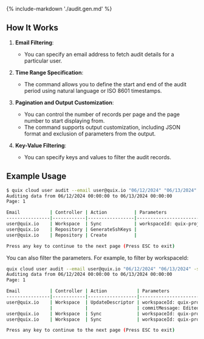 {% include-markdown './audit.gen.md' %}

## How It Works

1. **Email Filtering**:
    - You can specify an email address to fetch audit details for a particular user.

2. **Time Range Specification**:
    - The command allows you to define the start and end of the audit period using natural language or ISO 8601 timestamps.

3. **Pagination and Output Customization**:
    - You can control the number of records per page and the page number to start displaying from.
    - The command supports output customization, including JSON format and exclusion of parameters from the output.

4. **Key-Value Filtering**:
    - You can specify keys and values to filter the audit records.

## Example Usage

```bash
$ quix cloud user audit --email user@quix.io "06/12/2024" "06/13/2024" -s 3 -p 1
Auditing data from 06/12/2024 00:00:00 to 06/13/2024 00:00:00
Page: 1

Email           | Controller | Action          | Parameters                   | UTC Time
----------------|------------|-----------------|------------------------------|----------------------------------
user@quix.io    | Workspace  | Sync            | workspaceId: quix-proja-envx | 2024-06-12T11:10:07.8200000+00:00
user@quix.io    | Repository | GenerateSshKeys |                              | 2024-06-12T11:21:21.6670000+00:00
user@quix.io    | Repository | Create          |                              | 2024-06-12T11:21:34.0350000+00:00

Press any key to continue to the next page (Press ESC to exit)
```

You can also filter the parameters. For example, to filter by workspaceId:

```bash
quix cloud user audit --email user@quix.io "06/12/2024" "06/13/2024" -s 3 -p 1 -k workspaceId -v quix-proja-envx
Auditing data from 06/12/2024 00:00:00 to 06/13/2024 00:00:00
Page: 1

Email           | Controller | Action           | Parameters                           | UTC Time
----------------|------------|------------------|--------------------------------------|----------------------------------
user@quix.io    | Workspace  | UpdateDescriptor | workspaceId: quix-proja-envx         | 2024-06-12T11:24:38.4490000+00:00
                |            |                  | commitMessage: Edited 'quix.yaml'    |
user@quix.io    | Workspace  | Sync             | workspaceId: quix-proja-envx         | 2024-06-12T11:24:56.9710000+00:00
user@quix.io    | Workspace  | Sync             | workspaceId: quix-proja-envx         | 2024-06-12T11:25:13.2770000+00:00

Press any key to continue to the next page (Press ESC to exit)
```

